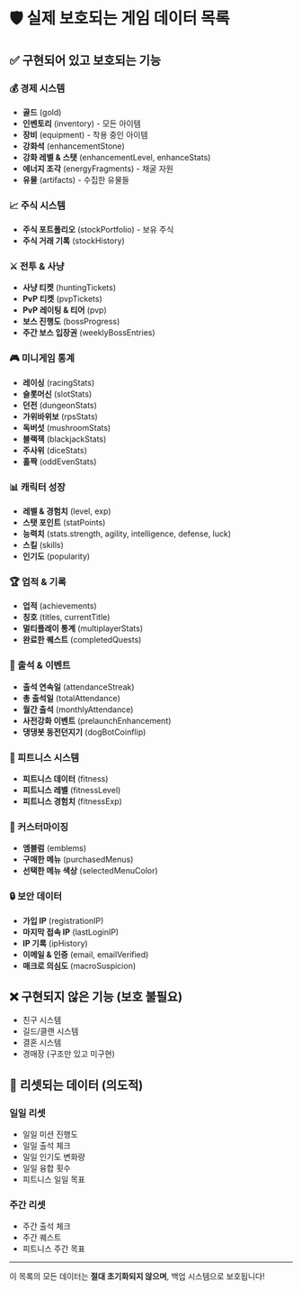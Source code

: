 # 🛡️ 실제 보호되는 게임 데이터 목록

## ✅ 구현되어 있고 보호되는 기능

### 💰 경제 시스템
- **골드** (gold)
- **인벤토리** (inventory) - 모든 아이템
- **장비** (equipment) - 착용 중인 아이템
- **강화석** (enhancementStone)
- **강화 레벨 & 스탯** (enhancementLevel, enhanceStats)
- **에너지 조각** (energyFragments) - 채굴 자원
- **유물** (artifacts) - 수집한 유물들

### 📈 주식 시스템
- **주식 포트폴리오** (stockPortfolio) - 보유 주식
- **주식 거래 기록** (stockHistory)

### ⚔️ 전투 & 사냥
- **사냥 티켓** (huntingTickets)
- **PvP 티켓** (pvpTickets)
- **PvP 레이팅 & 티어** (pvp)
- **보스 진행도** (bossProgress)
- **주간 보스 입장권** (weeklyBossEntries)

### 🎮 미니게임 통계
- **레이싱** (racingStats)
- **슬롯머신** (slotStats)
- **던전** (dungeonStats)
- **가위바위보** (rpsStats)
- **독버섯** (mushroomStats)
- **블랙잭** (blackjackStats)
- **주사위** (diceStats)
- **홀짝** (oddEvenStats)

### 📊 캐릭터 성장
- **레벨 & 경험치** (level, exp)
- **스탯 포인트** (statPoints)
- **능력치** (stats.strength, agility, intelligence, defense, luck)
- **스킬** (skills)
- **인기도** (popularity)

### 🏆 업적 & 기록
- **업적** (achievements)
- **칭호** (titles, currentTitle)
- **멀티플레이 통계** (multiplayerStats)
- **완료한 퀘스트** (completedQuests)

### 📅 출석 & 이벤트
- **출석 연속일** (attendanceStreak)
- **총 출석일** (totalAttendance)
- **월간 출석** (monthlyAttendance)
- **사전강화 이벤트** (prelaunchEnhancement)
- **댕댕봇 동전던지기** (dogBotCoinflip)

### 💪 피트니스 시스템
- **피트니스 데이터** (fitness)
- **피트니스 레벨** (fitnessLevel)
- **피트니스 경험치** (fitnessExp)

### 🎨 커스터마이징
- **엠블럼** (emblems)
- **구매한 메뉴** (purchasedMenus)
- **선택한 메뉴 색상** (selectedMenuColor)

### 🔒 보안 데이터
- **가입 IP** (registrationIP)
- **마지막 접속 IP** (lastLoginIP)
- **IP 기록** (ipHistory)
- **이메일 & 인증** (email, emailVerified)
- **매크로 의심도** (macroSuspicion)

## ❌ 구현되지 않은 기능 (보호 불필요)
- 친구 시스템
- 길드/클랜 시스템
- 결혼 시스템
- 경매장 (구조만 있고 미구현)

## 📅 리셋되는 데이터 (의도적)

### 일일 리셋
- 일일 미션 진행도
- 일일 출석 체크
- 일일 인기도 변화량
- 일일 융합 횟수
- 피트니스 일일 목표

### 주간 리셋
- 주간 출석 체크
- 주간 퀘스트
- 피트니스 주간 목표

---

이 목록의 모든 데이터는 **절대 초기화되지 않으며**, 백업 시스템으로 보호됩니다!